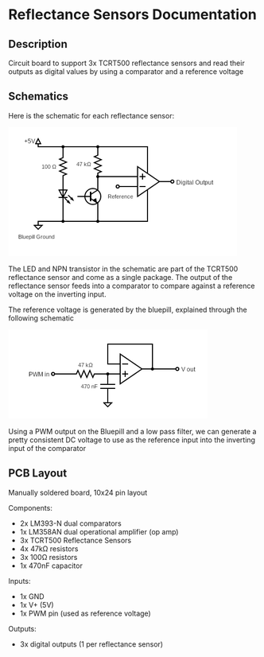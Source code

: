 # Reflectance Sensors Documentation

## Description

Circuit board to support 3x TCRT500 reflectance sensors and read their outputs as digital values by using a comparator and a reference voltage

## Schematics

Here is the schematic for each reflectance sensor:

![reflectance sensor schematic](./reflectance-sensor-schematic.png)

The LED and NPN transistor in the schematic are part of the TCRT500 reflectance sensor and come as a single package. The output of the reflectance sensor feeds into a comparator to compare against a reference voltage on the inverting input.

The reference voltage is generated by the bluepill, explained through the following schematic

![alt](./low-pass-filter.png)

Using a PWM output on the Bluepill and a low pass filter, we can generate a pretty consistent DC voltage to use as the reference input into the inverting input of the comparator



## PCB Layout

Manually soldered board, 10x24 pin layout

Components:
* 2x LM393-N dual comparators
* 1x LM358AN dual operational amplifier (op amp)
* 3x TCRT500 Reflectance Sensors
* 4x 47kΩ resistors
* 3x 100Ω resistors
* 1x 470nF capacitor

Inputs:
* 1x GND 
* 1x V+ (5V)
* 1x PWM pin (used as reference voltage)

Outputs:
* 3x digital outputs (1 per reflectance sensor)
